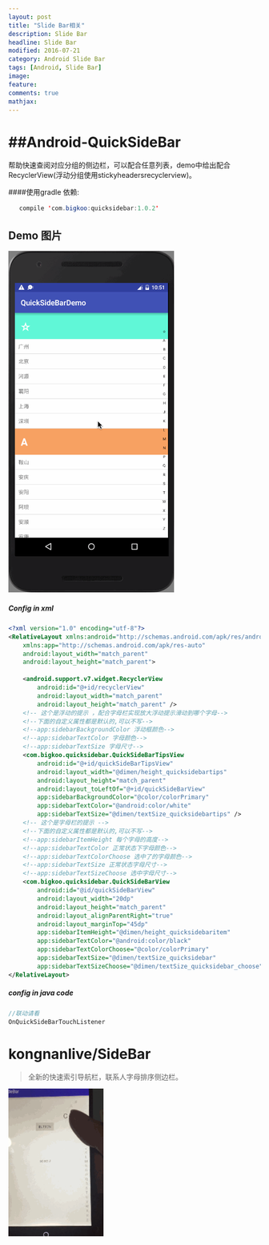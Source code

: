 ```yaml
---
layout: post
title: "Slide Bar相关"
description: Slide Bar
headline: Slide Bar
modified: 2016-07-21
category: Android Slide Bar
tags: [Android, Slide Bar]
image:
feature:
comments: true
mathjax:
---
```



##Android-QuickSideBar
==========
帮助快速查阅对应分组的侧边栏，可以配合任意列表，demo中给出配合RecyclerView(浮动分组使用stickyheadersrecyclerview)。

####使用gradle 依赖:
```java
   compile 'com.bigkoo:quicksidebar:1.0.2'
```

## Demo 图片
![](/assets/images/2016/07/quicksidebardemo.gif)

##### Config in xml

```xml
<?xml version="1.0" encoding="utf-8"?>
<RelativeLayout xmlns:android="http://schemas.android.com/apk/res/android"
    xmlns:app="http://schemas.android.com/apk/res-auto"
    android:layout_width="match_parent"
    android:layout_height="match_parent">

    <android.support.v7.widget.RecyclerView
        android:id="@+id/recyclerView"
        android:layout_width="match_parent"
        android:layout_height="match_parent" />
    <!-- 这个是浮动的提示 ，配合字母栏实现放大浮动提示滑动到哪个字母-->
    <!--下面的自定义属性都是默认的,可以不写-->
    <!--app:sidebarBackgroundColor 浮动框颜色-->
    <!--app:sidebarTextColor 字母颜色-->
    <!--app:sidebarTextSize 字母尺寸-->
    <com.bigkoo.quicksidebar.QuickSideBarTipsView
        android:id="@+id/quickSideBarTipsView"
        android:layout_width="@dimen/height_quicksidebartips"
        android:layout_height="match_parent"
        android:layout_toLeftOf="@+id/quickSideBarView"
        app:sidebarBackgroundColor="@color/colorPrimary"
        app:sidebarTextColor="@android:color/white"
        app:sidebarTextSize="@dimen/textSize_quicksidebartips" />
    <!-- 这个是字母栏的提示 -->
    <!--下面的自定义属性都是默认的,可以不写-->
    <!--app:sidebarItemHeight 每个字母的高度-->
    <!--app:sidebarTextColor 正常状态下字母颜色-->
    <!--app:sidebarTextColorChoose 选中了的字母颜色-->
    <!--app:sidebarTextSize 正常状态字母尺寸-->
    <!--app:sidebarTextSizeChoose 选中字母尺寸-->
    <com.bigkoo.quicksidebar.QuickSideBarView
        android:id="@id/quickSideBarView"
        android:layout_width="20dp"
        android:layout_height="match_parent"
        android:layout_alignParentRight="true"
        android:layout_marginTop="45dp"
        app:sidebarItemHeight="@dimen/height_quicksidebaritem"
        app:sidebarTextColor="@android:color/black"
        app:sidebarTextColorChoose="@color/colorPrimary"
        app:sidebarTextSize="@dimen/textSize_quicksidebar"
        app:sidebarTextSizeChoose="@dimen/textSize_quicksidebar_choose" />
</RelativeLayout>
```

##### config in java code

```java
//联动请看
OnQuickSideBarTouchListener
```

# kongnanlive/SideBar
>全新的快速索引导航栏，联系人字母排序侧边栏。

![](/assets/images/2016/07/gif5.gif)
